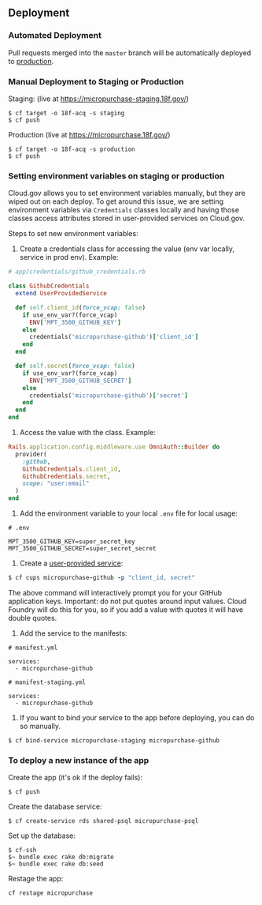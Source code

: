 ## Deployment

### Automated Deployment

Pull requests merged into the `master` branch will be automatically deployed to
[production](https://micropurchase.18f.gov).

### Manual Deployment to Staging or Production

Staging: (live at https://micropurchase-staging.18f.gov/)

```
$ cf target -o 18f-acq -s staging
$ cf push
```

Production (live at https://micropurchase.18f.gov/)

```
$ cf target -o 18f-acq -s production
$ cf push
```

### Setting environment variables on staging or production

Cloud.gov allows you to set environment variables manually, but they are wiped
out on each deploy. To get around this issue, we are setting environment
variables via `Credentials` classes locally and having those classes access
attributes stored in user-provided services on Cloud.gov.

Steps to set new environment variables:

1. Create a credentials class for accessing the value (env var locally, service in prod env). Example:

  ```ruby
  # app/credentials/github_credentials.rb

  class GithubCredentials
    extend UserProvidedService

    def self.client_id(force_vcap: false)
      if use_env_var?(force_vcap)
        ENV['MPT_3500_GITHUB_KEY']
      else
        credentials('micropurchase-github')['client_id']
      end
    end

    def self.secret(force_vcap: false)
      if use_env_var?(force_vcap)
        ENV['MPT_3500_GITHUB_SECRET']
      else
        credentials('micropurchase-github')['secret']
      end
    end
  end
  ```

1. Access the value with the class. Example:

  ```ruby
  Rails.application.config.middleware.use OmniAuth::Builder do
    provider(
      :github,
      GithubCredentials.client_id,
      GithubCredentials.secret,
      scope: "user:email"
    )
  end
  ```

1. Add the environment variable to your local `.env` file for local usage:

  ```
  # .env

  MPT_3500_GITHUB_KEY=super_secret_key
  MPT_3500_GITHUB_SECRET=super_secret_secret
  ```

1. Create a [user-provided service](https://docs.cloudfoundry.org/devguide/services/user-provided.html):

  ```ruby
  $ cf cups micropurchase-github -p "client_id, secret"
  ```

  The above command will interactively prompt you for your GitHub application
  keys. Important: do not put quotes around input values. Cloud Foundry will do
  this for you, so if you add a value with quotes it will have double quotes.

1. Add the service to the manifests:

  ```
  # manifest.yml

  services:
    - micropurchase-github
  ```

  ```
  # manifest-staging.yml

  services:
    - micropurchase-github
  ```

1. If you want to bind your service to the app before deploying, you can do so
   manually.

```
$ cf bind-service micropurchase-staging micropurchase-github
```

### To deploy a new instance of the app

Create the app (it's ok if the deploy fails):

```
$ cf push
```

Create the database service:

```
$ cf create-service rds shared-psql micropurchase-psql
```

Set up the database:

```
$ cf-ssh
$~ bundle exec rake db:migrate
$~ bundle exec rake db:seed
```

Restage the app:

```
cf restage micropurchase
```
